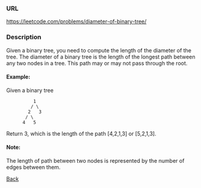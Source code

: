 ### URL

https://leetcode.com/problems/diameter-of-binary-tree/

### Description

Given a binary tree, you need to compute the length of the diameter of the tree. The diameter of a binary tree is the length of the longest path between any two nodes in a tree. This path may or may not pass through the root.

#### Example:
Given a binary tree 
```
          1
         / \
        2   3
       / \     
      4   5
```    
Return 3, which is the length of the path [4,2,1,3] or [5,2,1,3].

#### Note: 
The length of path between two nodes is represented by the number of edges between them.

[Back](readme.md)